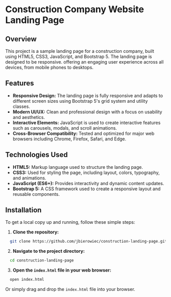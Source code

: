 # Construction Company Website Landing Page 

## Overview

This project is a sample landing page for a construction company, built using HTML5, CSS3, JavaScript, and Bootstrap 5. The landing page is designed to be responsive. offering an engaging user experience across all devices, from mobile phones to desktops. 

## Features

- **Responsive Design:** The landing page is fully responsive and adapts to different screen sizes using Bootstrap 5's grid system and utility classes.
- **Modern UI/UX:** Clean and professional design with a focus on usability and aesthetics.
- **Interactive Elements:** JavaScript is used to create interactive features such as carousels, modals, and scroll animations.
- **Cross-Browser Compatibility:** Tested and optimized for major web browsers including Chrome, Firefox, Safari, and Edge.

## Technologies Used

- **HTML5:** Markup language used to structure the landing page.
- **CSS3:** Used for styling the page, including layout, colors, typography, and animations.
- **JavaScript (ES6+):** Provides interactivity and dynamic content updates.
- **Bootstrap 5:** A CSS framework used to create a responsive layout and reusable components.

## Installation

To get a local copy up and running, follow these simple steps:

1. **Clone the repository:**

  ```bash
    git clone https://github.com/jbierowiec/construction-landing-page.git
  ```

2. **Navigate to the project directory:**

  ```bash
    cd construction-landing-page
  ```

3. **Open the `index.html` file in your web browser:**

  ```bash
    open index.html
  ```

Or simply drag and drop the `index.html` file into your browser.
